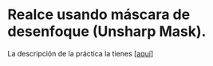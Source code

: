 # Realce usando máscara de desenfoque (Unsharp Mask).

La descripción de la práctica la tienes [[aquí](https://docs.google.com/document/d/1n901PwKfRoa1JGpj9VzzUyc3bPtbY7khjcwgBkHLzTM/edit?usp=sharing)]
